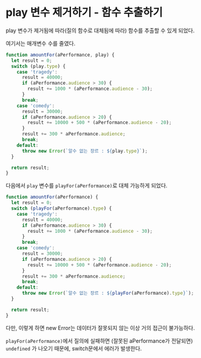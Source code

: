 # play 변수 제거하기 - 함수 추출하기

play 변수가 제거됨에 따라(질의 함수로 대체됨에 따라) 함수를 추출할 수 있게 되었다.

여기서는 매개변수 수를 줄였다.

```js
function amountFor(aPerformance, play) {
  let result = 0;
  switch (play.type) {
    case 'tragedy':
      result = 40000;
      if (aPerformance.audience > 30) {
        result += 1000 * (aPerformance.audience - 30);
      }
      break;
    case 'comedy':
      result = 30000;
      if (aPerformance.audience > 20) {
        result += 10000 + 500 * (aPerformance.audience - 20);
      }
      result += 300 * aPerformance.audience;
      break;
    default:
      throw new Error(`알수 없는 장르 : ${play.type}`);
  }

  return result;
}
```
다음에서 `play` 변수를 `playFor(aPerformance)`로 대체 가능하게 되었다.

```js
function amountFor(aPerformance) {
  let result = 0;
  switch (playFor(aPerformance).type) {
    case 'tragedy':
      result = 40000;
      if (aPerformance.audience > 30) {
        result += 1000 * (aPerformance.audience - 30);
      }
      break;
    case 'comedy':
      result = 30000;
      if (aPerformance.audience > 20) {
        result += 10000 + 500 * (aPerformance.audience - 20);
      }
      result += 300 * aPerformance.audience;
      break;
    default:
      throw new Error(`알수 없는 장르 : ${playFor(aPerformance).type}`);
  }

  return result;
}
```

다만, 이렇게 하면 new Error는 데이터가 잘못되지 않는 이상 거의 접근이 불가능하다.

`playFor(aPerformance)`에서 질의에 실패하면 (잘못된 aPerformance가 전달되면) `undefined` 가 나오기 때문에, switch문에서 에러가 발생한다.
